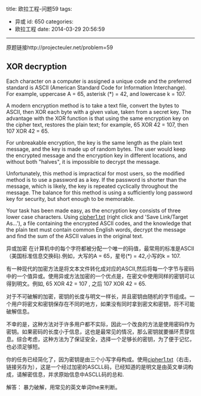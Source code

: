 title: 欧拉工程-问题59
tags:
  - 异或
id: 650
categories:
  - 欧拉工程
date: 2014-03-29 20:56:59
---

原题链接http://projecteuler.net/problem=59

## XOR decryption

Each character on a computer is assigned a unique code and the preferred standard is ASCII (American Standard Code for Information Interchange). For example, uppercase A = 65, asterisk (*) = 42, and lowercase k = 107.

A modern encryption method is to take a text file, convert the bytes to ASCII, then XOR each byte with a given value, taken from a secret key. The advantage with the XOR function is that using the same encryption key on the cipher text, restores the plain text; for example, 65 XOR 42 = 107, then 107 XOR 42 = 65.

For unbreakable encryption, the key is the same length as the plain text message, and the key is made up of random bytes. The user would keep the encrypted message and the encryption key in different locations, and without both "halves", it is impossible to decrypt the message.

Unfortunately, this method is impractical for most users, so the modified method is to use a password as a key. If the password is shorter than the message, which is likely, the key is repeated cyclically throughout the message. The balance for this method is using a sufficiently long password key for security, but short enough to be memorable.

Your task has been made easy, as the encryption key consists of three lower case characters. Using [cipher1.txt](http://projecteuler.net/project/cipher1.txt) (right click and 'Save Link/Target As...'), a file containing the encrypted ASCII codes, and the knowledge that the plain text must contain common English words, decrypt the message and find the sum of the ASCII values in the original text.

异或加密
在计算机中的每个字符都被分配一个唯一的码值，最常用的标准是ASCII（美国标准信息交换码).例如，大写的A = 65，星号(*) = 42,小写的k = 107.

有一种现代的加密方法是将文本文件转化成对应的ASCII,然后将每一个字节与密码中的一个值异或。使用异或方法加密的一个优点是，在密文中使用同样的密钥可以得到明文。例如, 65 XOR 42 = 107 , 之后 107 XOR 42 = 65.

对于不可破解的加密，密钥的长度与明文一样长，并且密钥由随机的字节组成。一个用户将密文和密钥保存在不同的地方，如果没有同时拿到密文和密钥，将不可能破解信息。

不幸的是，这种方法对于许多用户都不实际，因此一个改良的方法是使用密码作为密钥。如果密码的长度小于信息，这也是最常见的情况，那么密钥就要循环贯穿信息。综合考虑，这种方法为了保证安全，选择一个足够长的密钥，为了便于记忆，也必须足够短。

你的任务已经简化了，因为密钥是由三个小写字母构成。使用[cipher1.txt](http://projecteuler.net/project/cipher1.txt)（右击，链接另存为），这是一个经过加密的ASCLL码，已经知道的是明文是由英文单词构成，请解密信息，并求原始信息中ASCLL码的总和.

解答：
暴力破解，用常见的英文单词the来判断。